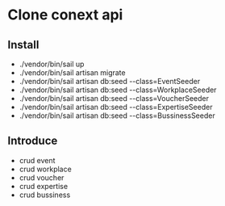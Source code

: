 # Clone conext api
## Install
+ ./vendor/bin/sail up
+ ./vendor/bin/sail artisan migrate
+ ./vendor/bin/sail artisan db:seed --class=EventSeeder
+ ./vendor/bin/sail artisan db:seed --class=WorkplaceSeeder
+ ./vendor/bin/sail artisan db:seed --class=VoucherSeeder
+ ./vendor/bin/sail artisan db:seed --class=ExpertiseSeeder
+ ./vendor/bin/sail artisan db:seed --class=BussinessSeeder

## Introduce
+ crud event
+ crud workplace
+ crud voucher
+ crud expertise
+ crud bussiness
